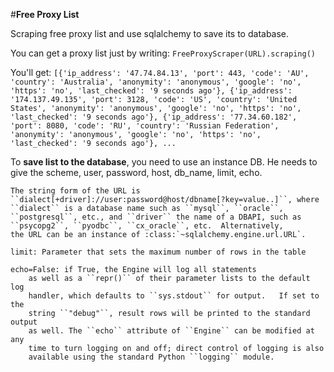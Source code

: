 #**Free Proxy List**

Scraping free proxy list and use sqlalchemy to save its to database.

You can get a proxy list just by writing:
    ```
    FreeProxyScraper(URL).scraping()
    ```

You'll get: ```[{'ip_address': '47.74.84.13', 'port': 443, 'code': 'AU', 'country': 'Australia', 'anonymity': 'anonymous', 'google': 'no', 'https': 'no', 'last_checked': '9 seconds ago'}, {'ip_address': '174.137.49.135', 'port': 3128, 'code': 'US', 'country': 'United States', 'anonymity': 'anonymous', 'google': 'no', 'https': 'no', 'last_checked': '9 seconds ago'}, {'ip_address': '77.34.60.182', 'port': 8080, 'code': 'RU', 'country': 'Russian Federation', 'anonymity': 'anonymous', 'google': 'no', 'https': 'no', 'last_checked': '9 seconds ago'}, ...```

To **save list to the database**, you need to use an instance DB. He needs to give the scheme, user, password, host, db_name, limit, echo.
    
    The string form of the URL is
    ``dialect[+driver]://user:password@host/dbname[?key=value..]``, where
    ``dialect`` is a database name such as ``mysql``, ``oracle``,
    ``postgresql``, etc., and ``driver`` the name of a DBAPI, such as
    ``psycopg2``, ``pyodbc``, ``cx_oracle``, etc.  Alternatively,
    the URL can be an instance of :class:`~sqlalchemy.engine.url.URL`.
    
    limit: Parameter that sets the maximum number of rows in the table
    
    echo=False: if True, the Engine will log all statements
        as well as a ``repr()`` of their parameter lists to the default log
        handler, which defaults to ``sys.stdout`` for output.   If set to the
        string ``"debug"``, result rows will be printed to the standard output
        as well. The ``echo`` attribute of ``Engine`` can be modified at any
        time to turn logging on and off; direct control of logging is also
        available using the standard Python ``logging`` module. 

